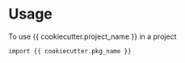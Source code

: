 # Usage

To use {{ cookiecutter.project_name }} in a project

```
import {{ cookiecutter.pkg_name }}
```
